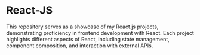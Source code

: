 # React-JS
This repository serves as a showcase of my React.js projects, demonstrating proficiency in frontend development with React. Each project highlights different aspects of React, including state management, component composition, and interaction with external APIs.
